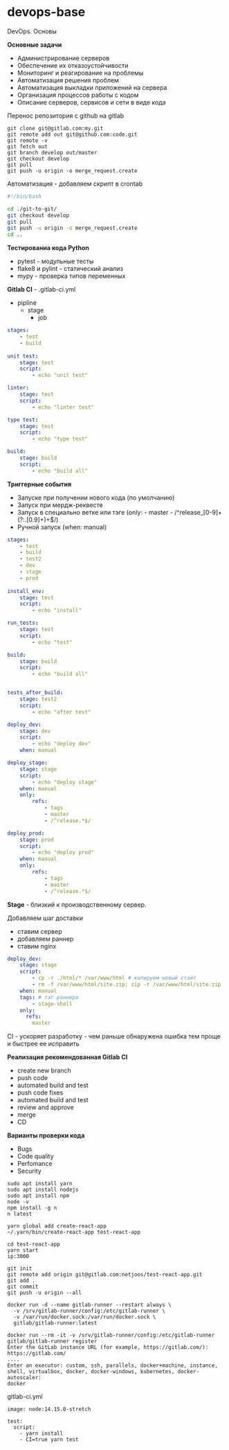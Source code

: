 # devops-base
DevOps. Основы

**Основные задачи**
- Администрирование серверов
- Обеспечение их отказоустойчивости
- Мониторинг и реагирование на проблемы
- Автоматизация решения проблем
- Автоматизация выкладки приложений на сервера
- Организация процессов работы с кодом
- Описание серверов, сервисов и сети в виде кода

Перенос репозитория с github на gitlab
```
git clone git@gitlab.com:my.git
git remote add out git@github.com:code.git
git remote -v
git fetch out
git branch develop out/master
git checkout develop
git pull
git push -u origin -o merge_request.create
```
Автоматизация - добавляем скрипт в crontab
```sh
#!/bin/bash

cd ./git-to-git/
git checkout develop
git pull
git push -u origin -o merge_request.create
cd ..
```
**Тестированиа кода Python**
- pytest - модульные тесты
- flake8 и pylint - статический анализ
- mypy - проверка типов переменных

**Gitlab CI** - .gitlab-ci.yml
- pipline
  - stage
    - job
```yml
stages:
    - test
    - build
    
unit test:
    stage: test
    script:
        - echo "unit test"

linter:
    stage: test
    script:
        - echo "linter test"

type test:
    stage: test
    script:
        - echo "type test"

build: 
    stage: build
    script:
        - echo "build all"
```
**Триггерные события**
- Запуске при получении нового кода (по умолчанию)
- Запуск при мердж-реквесте
- Запуск в специально ветке или тэге (only: - master  - /^release_[0-9]+(?:.[0.9]+)+$/)
- Ручной запуск (when: manual)
```yml
stages:
    - test
    - build
    - test2
    - dev
    - stage
    - prod
    
install_env:
    stage: test
    script:
        - echo "install"

run_tests:
    stage: test
    script:
        - echo "test"

build: 
    stage: build
    script:
        - echo "build all"


tests_after_build:
    stage: test2
    script:
        - echo "after test"

deploy_dev:
    stage: dev
    script:
        - echo "deploy dev"
    when: manual

deploy_stage:
    stage: stage
    script:
        - echo "deploy stage"
    when: manual
    only:
        refs:
            - tags
            - master
            - /^release.*$/

deploy_prod:
    stage: prod
    script:
        - echo "deploy prod"
    when: manual
    only:
        refs:
            - tags
            - master
            - /^release.*$/
```
**Stage** - близкий к производственному сервер.

Добавляем шаг доставки
- ставим сервер
- добавляем раннер
- ставим nginx
```yml
deploy_dev:
    stage: stage
    script:
        - cp -r ./html/* /var/www/html # копируем новый стайт
        - rm -f /var/www/html/site.zip; zip -r /var/www/html/site.zip ./html # создаем архив
    when: manual
    tags: # тэг раннера
        - stage-shell
    only:
      refs:
        master
```
CI - ускоряет разработку - чем раньше обнаружена ошибка тем проще и быстрее ее исправить

**Реализация рекомендованная Gitlab CI**
- create new branch
- push code
- automated build and test
- push code fixes
- automated build and test
- review and approve
- merge
- CD

**Варианты проверки кода**
- Bugs
- Code quality
- Perfomance
- Security

```
sudo apt install yarn
sudo apt install nodejs
sudo apt install npm
node -v 
npm install -g n             
n latest

yarn global add create-react-app
~/.yarn/bin/create-react-app test-react-app

cd test-react-app
yarn start
ip:3000
```
```
git init
git remote add origin git@gitlab.com:netjoos/test-react-app.git
git add .
git commit
git push -u origin --all
```
```
docker run -d --name gitlab-runner --restart always \
  -v /srv/gitlab-runner/config:/etc/gitlab-runner \
  -v /var/run/docker.sock:/var/run/docker.sock \
  gitlab/gitlab-runner:latest

docker run --rm -it -v /srv/gitlab-runner/config:/etc/gitlab-runner gitlab/gitlab-runner register
Enter the GitLab instance URL (for example, https://gitlab.com/):
https://gitlab.com/
....
Enter an executor: custom, ssh, parallels, docker+machine, instance, shell, virtualbox, docker, docker-windows, kubernetes, docker-autoscaler:
docker
```
gitlab-ci.yml
```
image: node:14.15.0-stretch

test:
  script:
    - yarn install
    - CI=true yarn test
```

